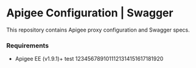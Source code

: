 # Apigee Configuration | Swagger

This repository contains Apigee proxy configuration and Swagger specs.

### Requirements
- Apigee EE (v1.9.1)+
test 1234567891011121314151617181920

